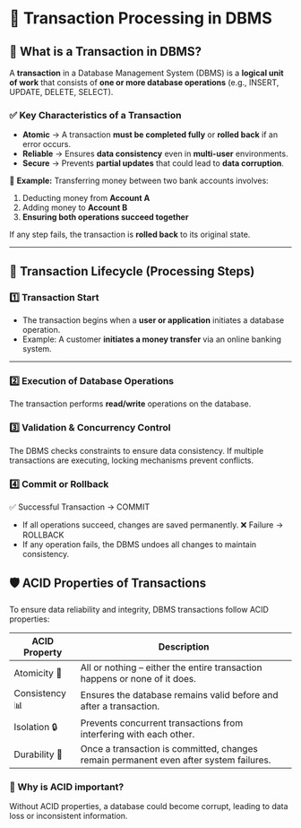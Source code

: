 # 🏦 Transaction Processing in DBMS  

## 📌 What is a Transaction in DBMS?  
A **transaction** in a Database Management System (DBMS) is a **logical unit of work** that consists of **one or more database operations** (e.g., INSERT, UPDATE, DELETE, SELECT).  

### ✅ **Key Characteristics of a Transaction**  
- **Atomic** → A transaction **must be completed fully** or **rolled back** if an error occurs.  
- **Reliable** → Ensures **data consistency** even in **multi-user** environments.  
- **Secure** → Prevents **partial updates** that could lead to **data corruption**.  

📌 **Example:** Transferring money between two bank accounts involves:  
1. Deducting money from **Account A**  
2. Adding money to **Account B**  
3. **Ensuring both operations succeed together**  

If any step fails, the transaction is **rolled back** to its original state.  

---

## 🔄 **Transaction Lifecycle (Processing Steps)**  

### **1️⃣ Transaction Start**  
- The transaction begins when a **user or application** initiates a database operation.  
- Example: A customer **initiates a money transfer** via an online banking system.  

---

### **2️⃣ Execution of Database Operations**  
The transaction performs **read/write** operations on the database. 

### 3️⃣ Validation & Concurrency Control
The DBMS checks constraints to ensure data consistency.
If multiple transactions are executing, locking mechanisms prevent conflicts.

### 4️⃣ Commit or Rollback
✅ Successful Transaction → COMMIT
- If all operations succeed, changes are saved permanently.
❌ Failure → ROLLBACK
- If any operation fails, the DBMS undoes all changes to maintain consistency.

## 🛡 ACID Properties of Transactions
To ensure data reliability and integrity, DBMS transactions follow ACID properties:

| ACID Property	| Description |
|---------------|-------------|
|Atomicity 🧩 |	All or nothing – either the entire transaction happens or none of it does. |
|Consistency 📊	| Ensures the database remains valid before and after a transaction. |
|Isolation 🔒| 	Prevents concurrent transactions from interfering with each other. |
|Durability 💾	| Once a transaction is committed, changes remain permanent even after system failures. |

### 📌 Why is ACID important?
Without ACID properties, a database could become corrupt, leading to data loss or inconsistent information.